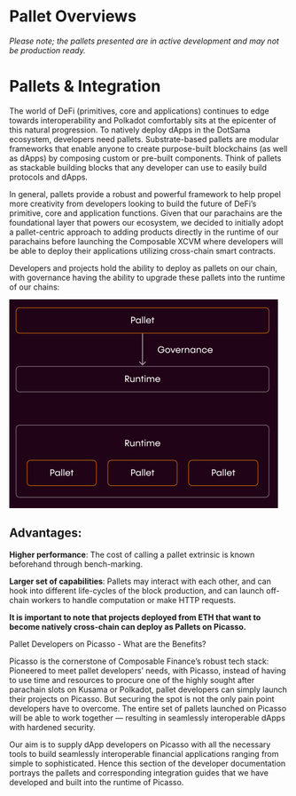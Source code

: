 # Pallet Overviews

*Please note; the pallets presented are in active development and may not be production ready.*

# Pallets & Integration

The world of DeFi (primitives, core and applications) continues to edge towards interoperability 
and Polkadot comfortably sits at the epicenter of this natural progression. 
To natively deploy dApps in the DotSama ecosystem, developers need pallets. 
Substrate-based pallets are modular frameworks that enable anyone to create 
purpose-built blockchains (as well as dApps) by composing custom or pre-built components. 
Think of pallets as stackable building blocks that any developer can use to easily build protocols and dApps.

In general, pallets provide a robust and powerful framework to help propel more creativity from developers 
looking to build the future of DeFi’s primitive, core and application functions. 
Given that our parachains are the foundational layer that powers our ecosystem, 
we decided to initially adopt a pallet-centric approach to adding products directly in the runtime of our parachains 
before launching the Composable XCVM where developers will be able to deploy their applications utilizing cross-chain 
smart contracts. 

Developers and projects hold the ability to deploy as pallets on our chain, 
with governance having the ability to upgrade these pallets into the runtime of our chains:


![pallet_integrations](../../static/img/developer-guides/pallet-integrations.png)


## Advantages:

**Higher performance**: The cost of calling a pallet extrinsic is known beforehand through bench-marking.

**Larger set of capabilities**: Pallets may interact with each other, 
and can hook into different life-cycles of the block production, 
and can launch off-chain workers to handle computation or make HTTP requests.

**It is important to note that projects deployed from ETH that want to become natively cross-chain can deploy as Pallets
on Picasso.**

Pallet Developers on Picasso - What are the Benefits?

Picasso is the cornerstone of Composable Finance’s robust tech stack: 
Pioneered to meet pallet developers’ needs, 
with Picasso, instead of having to use time and resources 
to procure one of the highly sought after parachain slots on Kusama or Polkadot, 
pallet developers can simply launch their projects on Picasso. 
But securing the spot is not the only pain point developers have to overcome. 
The entire set of pallets launched on Picasso will be able to work together — 
resulting in seamlessly interoperable dApps with hardened security. 

Our aim is to supply dApp developers on Picasso with all the necessary tools to build seamlessly interoperable financial
applications ranging from simple to sophisticated. Hence this section of the developer documentation portrays the 
pallets and corresponding integration guides that we have developed and built into the runtime of Picasso.
